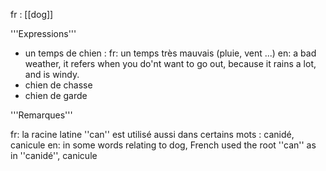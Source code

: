 fr : [[dog]]

'''Expressions'''

* un temps de chien :
fr: un temps très mauvais (pluie, vent ...)
en: a bad weather, it refers when you do'nt want to go out, because it rains a lot, and is windy.
* chien de chasse
* chien de garde

'''Remarques'''

fr: la racine latine ''can'' est utilisé aussi dans certains mots : canidé, canicule
en: in some words relating to dog, French used the root ''can'' as in ''canidé'', canicule
